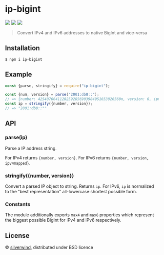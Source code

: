 # ip-bigint
[![](https://img.shields.io/npm/v/ip-bigint.svg?style=flat)](https://www.npmjs.org/package/ip-bigint) [![](https://img.shields.io/npm/dm/ip-bigint.svg)](https://www.npmjs.org/package/ip-bigint) [![](https://api.travis-ci.org/silverwind/ip-bigint.svg?style=flat)](https://travis-ci.org/silverwind/ip-bigint)

> Convert IPv4 and IPv6 addresses to native BigInt and vice-versa

## Installation

```
$ npm i ip-bigint
```

## Example

```js
const {parse, stringify} = require("ip-bigint");

const {num, version} = parse("2001:db8::");
// => {number: 42540766411282592856903984951653826560n, version: 6, ipv4mapped: false}
const ip = stringify({number, version});
// => "2001:db8::""

```

## API

### parse(ip)

Parse a IP address string.

For IPv4 returns `{number, version}`.
For IPv6 returns `{number, version, ipv4mapped}`.

### stringify({number, version})

Convert a parsed IP object to string. Returns `ip`. For IPv6, `ip` is normalized to the "best representation" all-lowercase shortest possible form.

### Constants

The module additionally exports `max4` and `max6` properties which represent the biggest possible BigInt for IPv4 and IPv6 respectively.

## License

© [silverwind](https://github.com/silverwind), distributed under BSD licence
